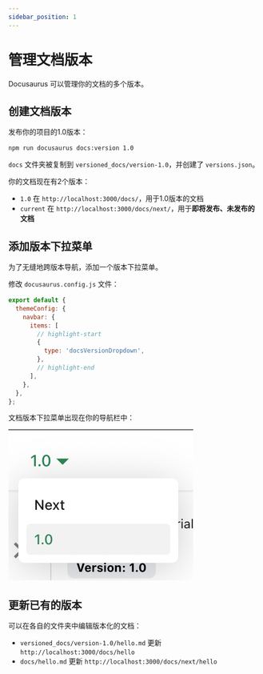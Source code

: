 ```yaml
---
sidebar_position: 1
---
```


# 管理文档版本

Docusaurus 可以管理你的文档的多个版本。

## 创建文档版本

发布你的项目的1.0版本：

```bash
npm run docusaurus docs:version 1.0
```

`docs` 文件夹被复制到 `versioned_docs/version-1.0`，并创建了 `versions.json`。

你的文档现在有2个版本：

- `1.0` 在 `http://localhost:3000/docs/`，用于1.0版本的文档
- `current` 在 `http://localhost:3000/docs/next/`，用于**即将发布、未发布的文档**

## 添加版本下拉菜单

为了无缝地跨版本导航，添加一个版本下拉菜单。

修改 `docusaurus.config.js` 文件：

```js title="docusaurus.config.js"
export default {
  themeConfig: {
    navbar: {
      items: [
        // highlight-start
        {
          type: 'docsVersionDropdown',
        },
        // highlight-end
      ],
    },
  },
};
```

文档版本下拉菜单出现在你的导航栏中：

![文档版本下拉菜单](./img/docsVersionDropdown.png)

## 更新已有的版本

可以在各自的文件夹中编辑版本化的文档：

- `versioned_docs/version-1.0/hello.md` 更新 `http://localhost:3000/docs/hello`
- `docs/hello.md` 更新 `http://localhost:3000/docs/next/hello`
